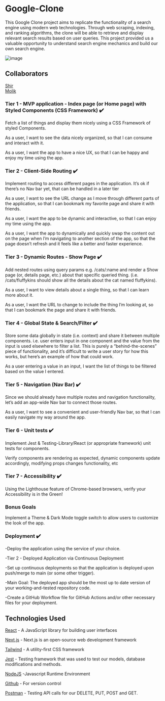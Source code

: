 
# Google-Clone

This Google Clone project aims to replicate the functionality of a search engine using modern web technologies. Through web scraping, indexing, and ranking algorithms, the clone will be able to retrieve and display relevant search results based on user queries. This project provided us a valuable opportunity to understand search engine mechanics and build our own search engine. 

![image](https://github.com/MoShirko/Google-Clone/assets/109438051/eadc6dbc-52b5-42e3-9be2-95381b70e90b)




## Collaborators


[Shir](https://github.com/shirkocurek)\
[Molik](https://github.com/molikkidd)

### Tier 1 - MVP application - Index page (or Home page) with Styled Components (CSS Framework) ✔️

Fetch a list of things and display them nicely using a CSS Framework of styled Components.

As a user, I want to see the data nicely organized, so that I can consume and interact with it.

As a user, I want the app to have a nice UX, so that I can be happy and enjoy my time using the app.


### Tier 2 - Client-Side Routing ✔️

Implement routing to access different pages in the application. It’s ok if there’s no Nav bar yet, that can be handled in a later tier

As a user, I want to see the URL change as I move through different parts of the application, so that I can bookmark my favorite page and share it with friends.

As a user, I want the app to be dynamic and interactive, so that I can enjoy my time using the app.

As a user, I want the app to dynamically and quickly swap the content out on the page when I’m navigating to another section of the app, so that the page doesn’t refresh and it feels like a better and faster experience.


### Tier 3 - Dynamic Routes - Show Page ✔️

Add nested routes using query params e.g. /cats/:name and render a Show page (or, details page, etc.) about that specific queried thing. (i.e. /cats/fluffykins should show all the details about the cat named fluffykins).

As a user, I want to view details about a single thing, so that I can learn more about it.

As a user, I want the URL to change to include the thing I’m looking at, so that I can bookmark the page and share it with friends.


### Tier 4 - Global State & Search/Filter ✔️

Store some data globally in state (i.e. context) and share it between multiple components. i.e. user enters input in one component and the value from the input is used elsewhere to filter a list. This is purely a “behind-the-scenes” piece of functionality, and it’s difficult to write a user story for how this works, but here’s an example of how that could work.

As a user entering a value in an input, I want the list of things to be filtered based on the value I entered.


### Tier 5 - Navigation (Nav Bar) ✔️

Since we should already have multiple routes and navigation functionality, let’s add an app-wide Nav bar to connect those routes.

As a user, I want to see a convenient and user-friendly Nav bar, so that I can easily navigate my way around the app.


### Tier 6 - Unit tests ✔️

Implement Jest & Testing-Library/React (or appropriate framework) unit tests for components.

Verify components are rendering as expected, dynamic components update accordingly, modifying props changes functionality, etc


### Tier 7 - Accessibility ✔️

Using the Lighthouse feature of Chrome-based browsers, verify your Accessibility is in the Green!


### Bonus Goals

Implement a Theme & Dark Mode toggle switch to allow users to customize the look of the app.


### Deployment ✔️

-Deploy the application using the service of your choice.

-Tier 2 - Deployed Application via Continuous Deployment

-Set up continuous deployments so that the application is deployed upon push/merge to main (or some other trigger).

-Main Goal: The deployed app should be the most up to date version of your working-and-tested repository code.

-Create a GitHub Workflow file for GitHub Actions and/or other necessary files for your deployment.


## Technologies Used

[React](https://legacy.reactjs.org/) - A JavaScript library for building user interfaces

[Next.js](https://nextjs.org/) - Next.js is an open-source web development framework

[Tailwind](https://tailwindcss.com/) - A utility-first CSS framework

[Jest](https://jestjs.io/) - Testing framework that was used to test our models, database modifications and methods.

[NodeJS](https://nodejs.org/en/) -Javascript Runtime Environment

[Github](https://github.com/) - For version control

[Postman](https://www.postman.com/) - Testing API calls for our DELETE, PUT, POST and GET.

